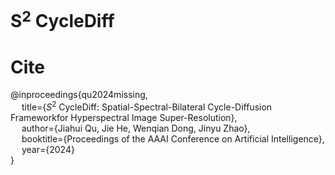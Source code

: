 # S$^2$ CycleDiff
# Cite
@inproceedings{qu2024missing,  
     &emsp; title={$S^2$ CycleDiff: Spatial-Spectral-Bilateral Cycle-Diffusion Frameworkfor Hyperspectral Image Super-Resolution},  
     &emsp; author={Jiahui Qu, Jie He, Wenqian Dong, Jinyu Zhao},  
     &emsp; booktitle={Proceedings of the AAAI Conference on Artificial Intelligence},  
     &emsp; year={2024}  
}
